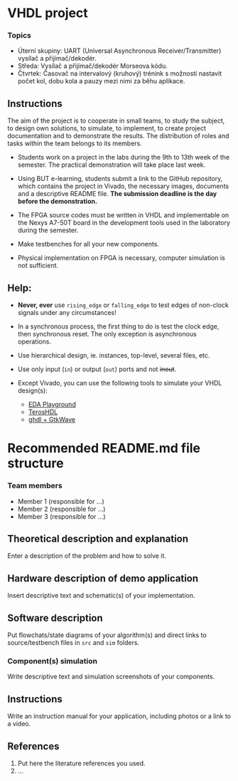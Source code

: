 # VHDL project

### Topics

* Úterní skupiny: UART (Universal Asynchronous Receiver/Transmitter) vysílač a přijímač/dekodér. 
* Středa: Vysílač a přijímač/dekodér Morseova kódu. 
* Čtvrtek: Časovač na intervalový (kruhový) trénink s možností nastavit počet kol, dobu kola a pauzy mezi nimi za běhu aplikace.

## Instructions

The aim of the project is to cooperate in small teams, to study the subject, to design own solutions, to simulate, to implement, to create project documentation and to demonstrate the results. The distribution of roles and tasks within the team belongs to its members.

* Students work on a project in the labs during the 9th to 13th week of the semester. The practical demonstration will take place last week.

* Using BUT e-learning, students submit a link to the GitHub repository, which contains the project in Vivado, the necessary images, documents and a descriptive README file. **The submission deadline is the day before the demonstration.**

* The FPGA source codes must be written in VHDL and implementable on the Nexys A7-50T board in the development tools used in the laboratory during the semester.

* Make testbenches for all your new components.

* Physical implementation on FPGA is necessary, computer simulation is not sufficient.

## Help:

* **Never, ever** use `rising_edge` or `falling_edge` to test edges of non-clock signals under any circumstances!

* In a synchronous process, the first thing to do is test the clock edge, then synchronous reset. The only exception is asynchronous operations.

* Use hierarchical design, ie. instances, top-level, several files, etc.

* Use only input (`in`) or output (`out`) ports and not ~~inout~~.

* Except Vivado, you can use the following tools to simulate your VHDL design(s):
  * [EDA Playground](https://www.edaplayground.com/)
  * [TerosHDL](https://github.com/tomas-fryza/digital-electronics-1/wiki/How-to-install-TerosHDL-on-Windows-and-Linux)
  * [ghdl + GtkWave](https://github.com/tomas-fryza/digital-electronics-1/wiki/How-to-install-ghdl-on-Windows-and-Linux)

# Recommended README.md file structure

### Team members

* Member 1 (responsible for ...)
* Member 2 (responsible for ...)
* Member 3 (responsible for ...)

## Theoretical description and explanation

Enter a description of the problem and how to solve it.

## Hardware description of demo application

Insert descriptive text and schematic(s) of your implementation.

## Software description

Put flowchats/state diagrams of your algorithm(s) and direct links to source/testbench files in `src` and `sim` folders. 

### Component(s) simulation

Write descriptive text and simulation screenshots of your components.

## Instructions

Write an instruction manual for your application, including photos or a link to a video.

## References

1. Put here the literature references you used.
2. ...

